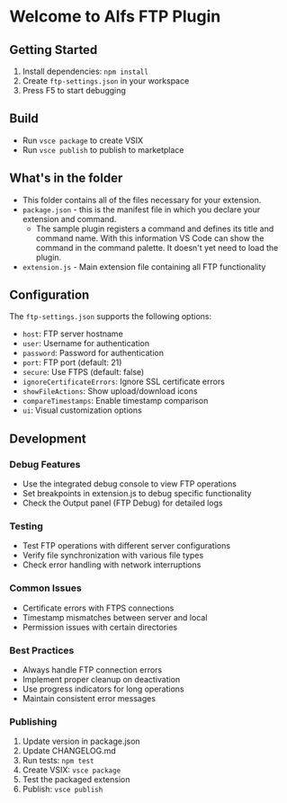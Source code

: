 # Welcome to Alfs FTP Plugin

## Getting Started
1. Install dependencies: `npm install`
2. Create `ftp-settings.json` in your workspace
3. Press F5 to start debugging

## Build
* Run `vsce package` to create VSIX
* Run `vsce publish` to publish to marketplace

## What's in the folder

* This folder contains all of the files necessary for your extension.
* `package.json` - this is the manifest file in which you declare your extension and command.
  * The sample plugin registers a command and defines its title and command name. With this information VS Code can show the command in the command palette. It doesn't yet need to load the plugin.
* `extension.js` - Main extension file containing all FTP functionality

## Configuration

The `ftp-settings.json` supports the following options:
* `host`: FTP server hostname
* `user`: Username for authentication
* `password`: Password for authentication
* `port`: FTP port (default: 21)
* `secure`: Use FTPS (default: false)
* `ignoreCertificateErrors`: Ignore SSL certificate errors
* `showFileActions`: Show upload/download icons
* `compareTimestamps`: Enable timestamp comparison
* `ui`: Visual customization options

## Development

### Debug Features
* Use the integrated debug console to view FTP operations
* Set breakpoints in extension.js to debug specific functionality
* Check the Output panel (FTP Debug) for detailed logs

### Testing
* Test FTP operations with different server configurations
* Verify file synchronization with various file types
* Check error handling with network interruptions

### Common Issues
* Certificate errors with FTPS connections
* Timestamp mismatches between server and local
* Permission issues with certain directories

### Best Practices
* Always handle FTP connection errors
* Implement proper cleanup on deactivation
* Use progress indicators for long operations
* Maintain consistent error messages

### Publishing
1. Update version in package.json
2. Update CHANGELOG.md
3. Run tests: `npm test`
4. Create VSIX: `vsce package`
5. Test the packaged extension
6. Publish: `vsce publish`